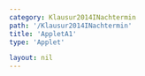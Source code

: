 ```yaml
---
category: Klausur2014INachtermin
path: '/Klausur2014INachtermin'
title: 'AppletA1'
type: 'Applet'

layout: nil
---
```

<link type="text/css" href="https://cdnjs.cloudflare.com/ajax/libs/jsxgraph/0.99.6/jsxgraph.css"><link rel="stylesheet" type="text/css" href="//cdnjs.cloudflare.com/ajax/libs/jsxgraph/0.99.7/jsxgraph.css" />
<div id="1e7fdlaszloc46d7-4a-4760-98ec-967a085ad2c4" class="jxgbox" style="width:500px; height:500px">
<script type="text/javascript">
    (function() {
	var board = JXG.JSXGraph.initBoard('1e7fdlaszloc46d7-4a-4760-98ec-967a085ad2c4', {
                boundingbox: [-9, 9, 9, -9],
                axis: false
                
            });
	var C = board.create('point', [0,0], {name:'C', fixed:true});
var B = board.create('point', [4,0], {name:'B', fixed:true})
var A = board.create('point', [-2.12,-2.12], {name:'A', fixed:true})
var S = board.create('point', [4,7], {name:'S', fixed:true})

var SC = board.create('line', [S,C], {straightFirst:false, straightLast:false});
var SB = board.create('line', [S,B], {straightFirst:false, straightLast:false});
var SA = board.create('line', [S,A], {straightFirst:false, straightLast:false});
var BA = board.create('line', [B,A], {straightFirst:false, straightLast:false});
var CA = board.create('line', [C,A], {straightFirst:false, straightLast:false});
var BC = board.create('line', [B,C], {straightFirst:false, straightLast:false});

var P = board.create('glider', [BA], {color:'orange', name:'P'})

var PC = board.create('line', [P,C], {straightFirst:false, straightLast:false, color:'orange'});

var PCB = board.create('angle', [P,C,B], {name:'phi', radius:1});

board.create('text', [-2,-5,'phi ='], {fixed:true})
board.create('text', [-1,-5, function(){return Math.round(100*(90/135*PCB.Value()*180/Math.PI))/100}])

var phi = function(){return Math.round(100*(90/135*PCB.Value()*180/Math.PI))/100}

board.create('text', [-0.5,-6,function(){return Math.round(100*(Math.sin((Math.round(100*(90/135*PCB.Value()*180/Math.PI))/100)*(Math.PI/180))*15.53)/(Math.sin(56*(Math.PI/180)+(Math.round(100*(90/135*PCB.Value()*180/Math.PI))/100)*(Math.PI/180))))/100}])
board.create('text', [-2,-6,'V(phi) ='])

})()
  </script>
  </div>
